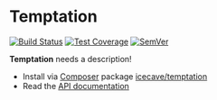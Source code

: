 # Temptation

[![Build Status]](https://travis-ci.org/IcecaveStudios/temptation)
[![Test Coverage]](https://coveralls.io/r/IcecaveStudios/temptation?branch=develop)
[![SemVer]](http://semver.org)

**Temptation** needs a description!

* Install via [Composer](http://getcomposer.org) package [icecave/temptation](https://packagist.org/packages/icecave/temptation)
* Read the [API documentation](http://icecavestudios.github.io/temptation/artifacts/documentation/api/)

<!-- references -->
[Build Status]: https://travis-ci.org/IcecaveStudios/temptation.png?branch=develop
[Test Coverage]: https://coveralls.io/repos/IcecaveStudios/temptation/badge.png?branch=develop
[SemVer]: http://calm-shore-6115.herokuapp.com/?label=semver&value=0.0.0&color=red
